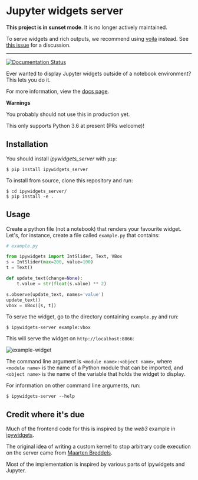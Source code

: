 
Jupyter widgets server
======================

**This project is in sunset mode**. It is no longer actively maintained.

To serve widgets and rich outputs, we recommend using [voila](https://github.com/quantstack/voila) instead. See [this issue](https://github.com/pbugnion/ipywidgets_server/issues/48) for a discussion.


----

[![Documentation Status](https://readthedocs.org/projects/ipywidgets-server/badge/?version=latest)](http://ipywidgets-server.readthedocs.io/en/latest/?badge=latest)

Ever wanted to display Jupyter widgets outside of a notebook environment?
This lets you do it.

For more information, view the [docs page](http://ipywidgets-server.readthedocs.io/en/stable/).

**Warnings**

You probably should not use this in production yet.

This only supports Python 3.6 at present (PRs welcome)!

## Installation

You should install *ipywidgets_server* with `pip`:

```
$ pip install ipywidgets_server
```

To install from source, clone this repository and run:

```
$ cd ipywidgets_server/
$ pip install -e .
```

## Usage

Create a python file (not a notebook) that renders your favourite widget. Let's, for
instance, create a file called `example.py` that contains:

```py
# example.py

from ipywidgets import IntSlider, Text, VBox
s = IntSlider(max=200, value=100)
t = Text()

def update_text(change=None):
    t.value = str(float(s.value) ** 2)

s.observe(update_text, names='value')
update_text()
vbox = VBox([s, t])
```

To serve the widget, go to the directory containing `example.py` and run:

```
$ ipywidgets-server example:vbox
```

This will serve the widget on `http://localhost:8866`:

![example-widget](docs/source/_images/simple-example.gif)

The command line argument is `<module name>:<object name>`, where `<module
name>` is the name of a Python module that can be imported, and `<object
name>` is the name of the variable that holds the widget to display.

For information on other command line arguments, run:

```
$ ipywidgets-server --help
```

## Credit where it's due

Much of the frontend code for this is inspired by the *web3* example in
[ipywidgets](https://github.com/jupyter-widgets/ipywidgets/tree/master/examples).

The original idea of writing a custom kernel to stop arbitrary code execution
on the server came from [Maarten
Breddels](https://twitter.com/maartenbreddels).

Most of the implementation is inspired by various parts of ipywidgets and Jupyter.
